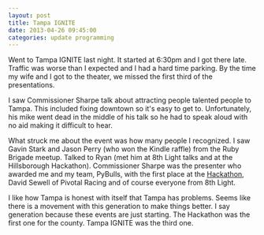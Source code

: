 ```yaml
---
layout: post
title: Tampa IGNITE
date: 2013-04-26 09:45:00
categories: update programming
---
```

Went to Tampa IGNITE last night.  It started at 6:30pm and I got there late.
Traffic was worse than I expected and I had a hard time parking.  By the time
my wife and I got to the theater, we missed the first third of the
presentations.

I saw Commissioner Sharpe talk about attracting people talented people to
Tampa.  This included fixing downtown so it's easy to get to.  Unfortunately,
his mike went dead in the middle of his talk so he had to speak aloud with no
aid making it difficult to hear.

What struck me about the event was how many people I recognized.  I saw Gavin
Stark and Jason Perry (who won the Kindle raffle) from the Ruby Brigade meetup.
Talked to Ryan (met him at 8th Light talks and at the Hillsborough Hackathon).
Commissioner Sharpe was the presenter who awarded me and my team, PyBulls, with
the first place at the
[Hackathon](http://cltampa.com/dailyloaf/archives/2013/04/15/improving-hillsborough-county-with-a-hack-a-thon#.UXqHfitARbk),
David Sewell of Pivotal Racing and of course everyone from 8th Light.

I like how Tampa is honest with itself that Tampa has problems.  Seems like
there is a movement with this generation to make things better.  I say
generation because these events are just starting.  The Hackathon was the first
one for the county.  Tampa IGNITE was the third one.
